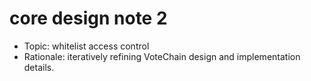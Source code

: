 # core design note 2

- Topic: whitelist access control
- Rationale: iteratively refining VoteChain design and implementation details.
